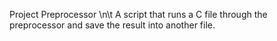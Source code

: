 Project  Preprocessor \n\t A script that runs a C file through the preprocessor and save the result into another file.

